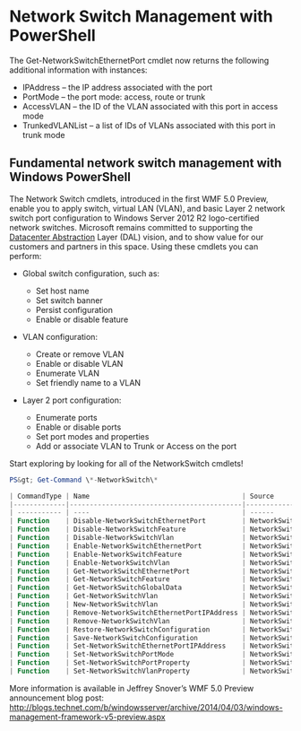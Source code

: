 # Network Switch Management with PowerShell

The Get-NetworkSwitchEthernetPort cmdlet now returns the following additional information with instances:
-   IPAddress – the IP address associated with the port
-   PortMode – the port mode: access, route or trunk
-   AccessVLAN – the ID of the VLAN associated with this port in access mode
-   TrunkedVLANList – a list of IDs of VLANs associated with this port in trunk mode

## Fundamental network switch management with Windows PowerShell
The Network Switch cmdlets, introduced in the first WMF 5.0 Preview, enable you to apply switch, virtual LAN (VLAN), and basic Layer 2 network switch port configuration to Windows Server 2012 R2 logo-certified network switches. Microsoft remains committed to supporting the [Datacenter Abstraction](http://technet.microsoft.com/en-us/cloud/dal.aspx) Layer (DAL) vision, and to show value for our customers and partners in this space. Using these cmdlets you can perform:

-   Global switch configuration, such as:
    -   Set host name
    -   Set switch banner
    -   Persist configuration
    -   Enable or disable feature

-   VLAN configuration:
    -   Create or remove VLAN
    -   Enable or disable VLAN
    -   Enumerate VLAN
    -   Set friendly name to a VLAN

-   Layer 2 port configuration:
    -   Enumerate ports
    -   Enable or disable ports
    -   Set port modes and properties
    -   Add or associate VLAN to Trunk or Access on the port

Start exploring by looking for all of the NetworkSwitch cmdlets!

```powershell
PS&gt; Get-Command \*-NetworkSwitch\*

| CommandType | Name                                      | Source        |
|-------------|-------------------------------------------|---------------|
| ----------- | ----                                      | ------        |
| Function    | Disable-NetworkSwitchEthernetPort         | NetworkSwitch |
| Function    | Disable-NetworkSwitchFeature              | NetworkSwitch |
| Function    | Disable-NetworkSwitchVlan                 | NetworkSwitch |
| Function    | Enable-NetworkSwitchEthernetPort          | NetworkSwitch |
| Function    | Enable-NetworkSwitchFeature               | NetworkSwitch |
| Function    | Enable-NetworkSwitchVlan                  | NetworkSwitch |
| Function    | Get-NetworkSwitchEthernetPort             | NetworkSwitch |
| Function    | Get-NetworkSwitchFeature                  | NetworkSwitch |
| Function    | Get-NetworkSwitchGlobalData               | NetworkSwitch |
| Function    | Get-NetworkSwitchVlan                     | NetworkSwitch |
| Function    | New-NetworkSwitchVlan                     | NetworkSwitch |
| Function    | Remove-NetworkSwitchEthernetPortIPAddress | NetworkSwitch |
| Function    | Remove-NetworkSwitchVlan                  | NetworkSwitch |
| Function    | Restore-NetworkSwitchConfiguration        | NetworkSwitch |
| Function    | Save-NetworkSwitchConfiguration           | NetworkSwitch |
| Function    | Set-NetworkSwitchEthernetPortIPAddress    | NetworkSwitch |
| Function    | Set-NetworkSwitchPortMode                 | NetworkSwitch |
| Function    | Set-NetworkSwitchPortProperty             | NetworkSwitch |
| Function    | Set-NetworkSwitchVlanProperty             | NetworkSwitch |
```

More information is available in Jeffrey Snover’s WMF 5.0 Preview announcement blog post: <http://blogs.technet.com/b/windowsserver/archive/2014/04/03/windows-management-framework-v5-preview.aspx>